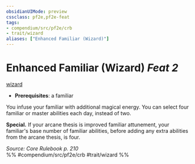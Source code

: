 ```yaml
---
obsidianUIMode: preview
cssclass: pf2e,pf2e-feat
tags:
- compendium/src/pf2e/crb
- trait/wizard
aliases: ["Enhanced Familiar (Wizard)"]
---
```

# Enhanced Familiar (Wizard)  *Feat 2*  
[wizard](/rules/traits/wizard.md)  

- **Prerequisites**: a familiar

You infuse your familiar with additional magical energy. You can select four familiar or master abilities each day, instead of two.

**Special.** If your arcane thesis is improved familiar attunement, your familiar's base number of familiar abilities, before adding any extra abilities from the arcane thesis, is four.

*Source: Core Rulebook p. 210*  
%% #compendium/src/pf2e/crb #trait/wizard %%